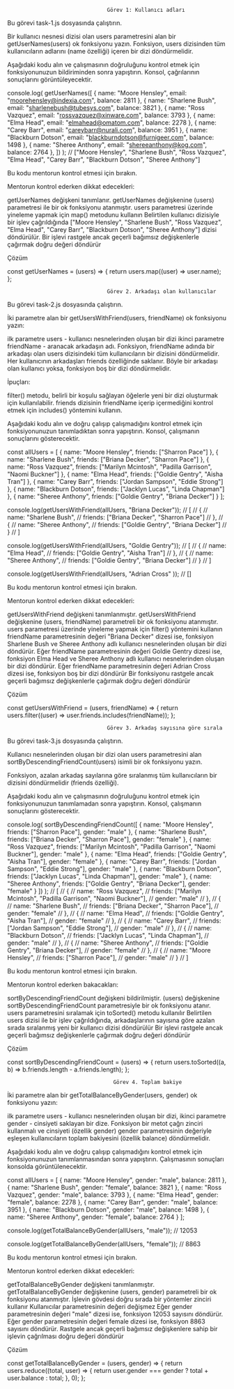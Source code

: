                                     Görev 1: Kullanıcı adları



Bu görevi task-1.js dosyasında çalıştırın.


Bir kullanıcı nesnesi dizisi olan users parametresini alan bir getUserNames(users) ok fonksiyonu yazın. Fonksiyon, users dizisinden tüm kullanıcıların adlarını (name özelliği) içeren bir dizi döndürmelidir.

Aşağıdaki kodu alın ve çalışmasının doğruluğunu kontrol etmek için fonksiyonunuzun bildiriminden sonra yapıştırın. Konsol, çağrılarının sonuçlarını görüntüleyecektir.



console.log(
  getUserNames([
  {
    name: "Moore Hensley",
    email: "moorehensley@indexia.com",
    balance: 2811
  },
  {
    name: "Sharlene Bush",
    email: "sharlenebush@tubesys.com",
    balance: 3821
  },
  {
    name: "Ross Vazquez",
    email: "rossvazquez@xinware.com",
    balance: 3793
  },
  {
    name: "Elma Head",
    email: "elmahead@omatom.com",
    balance: 2278
  },
  {
    name: "Carey Barr",
    email: "careybarr@nurali.com",
    balance: 3951
  },
  {
    name: "Blackburn Dotson",
    email: "blackburndotson@furnigeer.com",
    balance: 1498
  },
  {
    name: "Sheree Anthony",
    email: "shereeanthony@kog.com",
    balance: 2764
  },
])
); // ["Moore Hensley", "Sharlene Bush", "Ross Vazquez", "Elma Head", "Carey Barr", "Blackburn Dotson", "Sheree Anthony"]




Bu kodu mentorun kontrol etmesi için bırakın.



Mentorun kontrol ederken dikkat edecekleri:

getUserNames değişkeni tanımlanır.
getUserNames değişkenine (users) parametresi ile bir ok fonksiyonu atanmıştır.
users parametresi üzerinde yineleme yapmak için map() metodunu kullanın
Belirtilen kullanıcı dizisiyle bir işlev çağrıldığında ["Moore Hensley", "Sharlene Bush", "Ross Vazquez", "Elma Head", "Carey Barr", "Blackburn Dotson", "Sheree Anthony"] dizisi döndürülür.
Bir işlevi rastgele ancak geçerli bağımsız değişkenlerle çağırmak doğru değeri döndürür


Çözüm



const getUserNames = (users) => {
  return users.map((user) => user.name);
};



                                    Görev 2. Arkadaşı olan kullanıcılar



Bu görevi task-2.js dosyasında çalıştırın.


İki parametre alan bir getUsersWithFriend(users, friendName) ok fonksiyonu yazın:

ilk parametre users - kullanıcı nesnelerinden oluşan bir dizi
ikinci parametre friendName - aranacak arkadaşın adı.
Fonksiyon, friendName adında bir arkadaşı olan users dizisindeki tüm kullanıcıların bir dizisini döndürmelidir. Her kullanıcının arkadaşları friends özelliğinde saklanır. Böyle bir arkadaşı olan kullanıcı yoksa, fonksiyon boş bir dizi döndürmelidir.



İpuçları:

filter() metodu, belirli bir koşulu sağlayan öğelerle yeni bir dizi oluşturmak için kullanılabilir.
friends dizisinin friendName içerip içermediğini kontrol etmek için includes() yöntemini kullanın.


Aşağıdaki kodu alın ve doğru çalışıp çalışmadığını kontrol etmek için fonksiyonunuzun tanımladıktan sonra yapıştırın. Konsol, çalışmanın sonuçlarını gösterecektir.



const allUsers = [
  {
    name: "Moore Hensley",
    friends: ["Sharron Pace"]
  },
  {
    name: "Sharlene Bush",
    friends: ["Briana Decker", "Sharron Pace"]
  },
  {
    name: "Ross Vazquez",
    friends: ["Marilyn Mcintosh", "Padilla Garrison", "Naomi Buckner"]
  },
  {
    name: "Elma Head",
    friends: ["Goldie Gentry", "Aisha Tran"]
  },
  {
    name: "Carey Barr",
    friends: ["Jordan Sampson", "Eddie Strong"]
  },
  {
    name: "Blackburn Dotson",
    friends: ["Jacklyn Lucas", "Linda Chapman"]
  },
  {
    name: "Sheree Anthony",
    friends: ["Goldie Gentry", "Briana Decker"]
  }
];

console.log(getUsersWithFriend(allUsers, "Briana Decker")); 
// [
//   {
//     name: "Sharlene Bush",
//     friends: ["Briana Decker", "Sharron Pace"]
//   },
//   {
//     name: "Sheree Anthony",
//     friends: ["Goldie Gentry", "Briana Decker"]
//   }
// ]

console.log(getUsersWithFriend(allUsers, "Goldie Gentry"));
// [
//   {
//     name: "Elma Head",
//     friends: ["Goldie Gentry", "Aisha Tran"]
//   },
//   {
//     name: "Sheree Anthony",
//     friends: ["Goldie Gentry", "Briana Decker"]
//   }
// ]

console.log(getUsersWithFriend(allUsers, "Adrian Cross" )); // []



Bu kodu mentorun kontrol etmesi için bırakın.



Mentorun kontrol ederken dikkat edecekleri:

getUsersWithFriend değişkeni tanımlanmıştır.
getUsersWithFriend değişkenine (users, friendName) parametreli bir ok fonksiyonu atanmıştır.
users parametresi üzerinde yineleme yapmak için filter() yöntemini kullanın
friendName parametresinin değeri "Briana Decker" dizesi ise, fonksiyon Sharlene Bush ve Sheree Anthony adlı kullanıcı nesnelerinden oluşan bir dizi döndürür.
Eğer friendName parametresinin değeri Goldie Gentry dizesi ise, fonksiyon Elma Head ve Sheree Anthony adlı kullanıcı nesnelerinden oluşan bir dizi döndürür.
Eğer friendName parametresinin değeri Adrian Cross dizesi ise, fonksiyon boş bir dizi döndürür
Bir fonksiyonu rastgele ancak geçerli bağımsız değişkenlerle çağırmak doğru değeri döndürür


Çözüm



const getUsersWithFriend = (users, friendName) => {
  return users.filter((user) => user.friends.includes(friendName));
};



                                    Görev 3. Arkadaş sayısına göre sırala



Bu görevi task-3.js dosyasında çalıştırın.


Kullanıcı nesnelerinden oluşan bir dizi olan users parametresini alan sortByDescendingFriendCount(users) isimli bir ok fonksiyonu yazın.

Fonksiyon, azalan arkadaş sayılarına göre sıralanmış tüm kullanıcıların bir dizisini döndürmelidir (friends özelliği).

Aşağıdaki kodu alın ve çalışmasının doğruluğunu kontrol etmek için fonksiyonunuzun tanımlamadan sonra yapıştırın. Konsol, çalışmanın sonuçlarını gösterecektir.



console.log(
  sortByDescendingFriendCount([
    {
      name: "Moore Hensley",
      friends: ["Sharron Pace"],
      gender: "male"
    },
    {
      name: "Sharlene Bush",
      friends: ["Briana Decker", "Sharron Pace"],
      gender: "female"
    },
    {
      name: "Ross Vazquez",
      friends: ["Marilyn Mcintosh", "Padilla Garrison", "Naomi Buckner"],
      gender: "male"
    },
    {
      name: "Elma Head",
      friends: ["Goldie Gentry", "Aisha Tran"],
      gender: "female"
    },
    {
      name: "Carey Barr",
      friends: ["Jordan Sampson", "Eddie Strong"],
      gender: "male"
    },
    {
      name: "Blackburn Dotson",
      friends: ["Jacklyn Lucas", "Linda Chapman"],
      gender: "male"
    },
    {
      name: "Sheree Anthony",
      friends: ["Goldie Gentry", "Briana Decker"],
      gender: "female"
    }
  ])
);
// [
//   {
//     name: "Ross Vazquez",
//     friends: ["Marilyn Mcintosh", "Padilla Garrison", "Naomi Buckner"],
//     gender: "male"
//   },
//   {
//     name: "Sharlene Bush",
//     friends: ["Briana Decker", "Sharron Pace"],
//     gender: "female"
//   },
//   {
//     name: "Elma Head",
//     friends: ["Goldie Gentry", "Aisha Tran"],
//     gender: "female"
//   },
//   {
//     name: "Carey Barr",
//     friends: ["Jordan Sampson", "Eddie Strong"],
//     gender: "male"
//   },
//   {
//     name: "Blackburn Dotson",
//     friends: ["Jacklyn Lucas", "Linda Chapman"],
//     gender: "male"
//   },
//   {
//     name: "Sheree Anthony",
//     friends: ["Goldie Gentry", "Briana Decker"],
//     gender: "female"
//   },
//   {
//     name: "Moore Hensley",
//     friends: ["Sharron Pace"],
//     gender: "male"
//   }
// ]



Bu kodu mentorun kontrol etmesi için bırakın.



Mentorun kontrol ederken bakacakları:

sortByDescendingFriendCount değişkeni bildirilmiştir.
(users) değişkenine sortByDescendingFriendCount parametresiyle bir ok fonksiyonu atanır.
users parametresini sıralamak için toSorted() metodu kullanılır
Belirtilen users dizisi ile bir işlev çağrıldığında, arkadaşlarının sayısına göre azalan sırada sıralanmış yeni bir kullanıcı dizisi döndürülür
Bir işlevi rastgele ancak geçerli bağımsız değişkenlerle çağırmak doğru değeri döndürür


Çözüm

const sortByDescendingFriendCount = (users) => {
  return users.toSorted((a, b) => b.friends.length - a.friends.length);
};



                                      Görev 4. Toplam bakiye

İki parametre alan bir getTotalBalanceByGender(users, gender) ok fonksiyonu yazın:

ilk parametre users - kullanıcı nesnelerinden oluşan bir dizi,
ikinci parametre gender - cinsiyeti saklayan bir dize.
Fonksiyon bir metot çağrı zinciri kullanmalı ve cinsiyeti (özellik gender) gender parametresinin değeriyle eşleşen kullanıcıların toplam bakiyesini (özellik balance) döndürmelidir.

Aşağıdaki kodu alın ve doğru çalışıp çalışmadığını kontrol etmek için fonksiyonunuzun tanımlanmasından sonra yapıştırın. Çalışmasının sonuçları konsolda görüntülenecektir.



const allUsers = [
	{
    name: "Moore Hensley",
    gender: "male",
    balance: 2811
  },
  {
    name: "Sharlene Bush",
    gender: "female",
    balance: 3821
  },
  {
    name: "Ross Vazquez",
    gender: "male",
    balance: 3793
  },
  {
    name: "Elma Head",
    gender: "female",
    balance: 2278
  },
  {
    name: "Carey Barr",
    gender: "male",
    balance: 3951
  },
  {
    name: "Blackburn Dotson",
    gender: "male",
    balance: 1498
  },
  {
    name: "Sheree Anthony",
    gender: "female",
    balance: 2764
  }
];

console.log(getTotalBalanceByGender(allUsers, "male")); // 12053

console.log(getTotalBalanceByGender(allUsers, "female")); // 8863



Bu kodu mentorun kontrol etmesi için bırakın.



Mentorun kontrol ederken dikkat edecekleri:

getTotalBalanceByGender değişkeni tanımlanmıştır.
getTotalBalanceByGender değişkenine (users, gender) parametreli bir ok fonksiyonu atanmıştır.
İşlevin gövdesi doğru sırada bir yöntemler zinciri kullanır
Kullanıcılar parametresinin değeri değişmez
Eğer gender parametresinin değeri "male" dizesi ise, fonksiyon 12053 sayısını döndürür.
Eğer gender parametresinin değeri female dizesi ise, fonksiyon 8863 sayısını döndürür.
Rastgele ancak geçerli bağımsız değişkenlere sahip bir işlevin çağrılması doğru değeri döndürür


Çözüm

const getTotalBalanceByGender = (users, gender) => {
  return users.reduce((total, user) => {
    return user.gender === gender ? total + user.balance : total;
  }, 0);
};